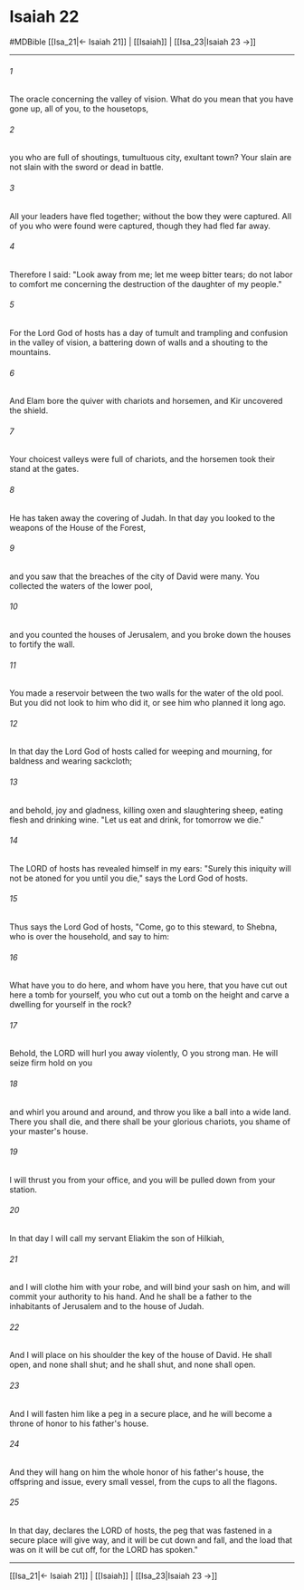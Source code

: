 # Isaiah 22
#MDBible
[[Isa_21|← Isaiah 21]] | [[Isaiah]] | [[Isa_23|Isaiah 23 →]]

***

###### 1 

The oracle concerning the valley of vision. What do you mean that you have gone up, all of you, to the housetops, 

###### 2 

you who are full of shoutings, tumultuous city, exultant town? Your slain are not slain with the sword or dead in battle. 

###### 3 

All your leaders have fled together; without the bow they were captured. All of you who were found were captured, though they had fled far away. 

###### 4 

Therefore I said: "Look away from me; let me weep bitter tears; do not labor to comfort me concerning the destruction of the daughter of my people." 

###### 5 

For the Lord God of hosts has a day of tumult and trampling and confusion in the valley of vision, a battering down of walls and a shouting to the mountains. 

###### 6 

And Elam bore the quiver with chariots and horsemen, and Kir uncovered the shield. 

###### 7 

Your choicest valleys were full of chariots, and the horsemen took their stand at the gates. 

###### 8 

He has taken away the covering of Judah. In that day you looked to the weapons of the House of the Forest, 

###### 9 

and you saw that the breaches of the city of David were many. You collected the waters of the lower pool, 

###### 10 

and you counted the houses of Jerusalem, and you broke down the houses to fortify the wall. 

###### 11 

You made a reservoir between the two walls for the water of the old pool. But you did not look to him who did it, or see him who planned it long ago. 

###### 12 

In that day the Lord God of hosts called for weeping and mourning, for baldness and wearing sackcloth; 

###### 13 

and behold, joy and gladness, killing oxen and slaughtering sheep, eating flesh and drinking wine. "Let us eat and drink, for tomorrow we die." 

###### 14 

The LORD of hosts has revealed himself in my ears: "Surely this iniquity will not be atoned for you until you die," says the Lord God of hosts. 

###### 15 

Thus says the Lord God of hosts, "Come, go to this steward, to Shebna, who is over the household, and say to him: 

###### 16 

What have you to do here, and whom have you here, that you have cut out here a tomb for yourself, you who cut out a tomb on the height and carve a dwelling for yourself in the rock? 

###### 17 

Behold, the LORD will hurl you away violently, O you strong man. He will seize firm hold on you 

###### 18 

and whirl you around and around, and throw you like a ball into a wide land. There you shall die, and there shall be your glorious chariots, you shame of your master's house. 

###### 19 

I will thrust you from your office, and you will be pulled down from your station. 

###### 20 

In that day I will call my servant Eliakim the son of Hilkiah, 

###### 21 

and I will clothe him with your robe, and will bind your sash on him, and will commit your authority to his hand. And he shall be a father to the inhabitants of Jerusalem and to the house of Judah. 

###### 22 

And I will place on his shoulder the key of the house of David. He shall open, and none shall shut; and he shall shut, and none shall open. 

###### 23 

And I will fasten him like a peg in a secure place, and he will become a throne of honor to his father's house. 

###### 24 

And they will hang on him the whole honor of his father's house, the offspring and issue, every small vessel, from the cups to all the flagons. 

###### 25 

In that day, declares the LORD of hosts, the peg that was fastened in a secure place will give way, and it will be cut down and fall, and the load that was on it will be cut off, for the LORD has spoken." 

***

[[Isa_21|← Isaiah 21]] | [[Isaiah]] | [[Isa_23|Isaiah 23 →]]
